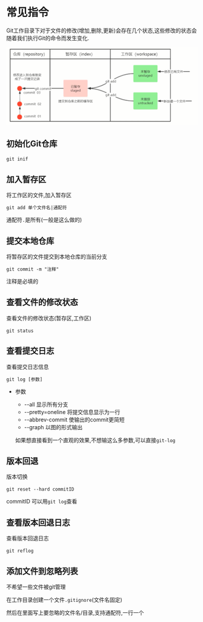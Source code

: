# 常见指令

Git工作目录下对于文件的修改(增加,删除,更新)会存在几个状态,这些修改的状态会随着我们执行Git的命令而发生变化.

![3-1](assets/3-1.png)

## 初始化Git仓库

`git inif`

## 加入暂存区

将工作区的文件,加入暂存区

`git add 单个文件名|通配符`

通配符`.`是所有(一般是这么做的)

## 提交本地仓库

将暂存区的文件提交到本地仓库的当前分支

`git commit -m "注释"`

注释是必填的

## 查看文件的修改状态

查看文件的修改状态(暂存区,工作区)

`git status`

## 查看提交日志

查看提交日志信息

`git log [参数]`

* 参数

  * --all 显示所有分支
  * --pretty=oneline 将提交信息显示为一行
  * --abbrev-commit 使输出的commit更简短
  * --graph 以图的形式输出

  如果想直接看到一个直观的效果,不想输这么多参数,可以直接`git-log`

## 版本回退

版本切换

`git reset --hard commitID`

commitID 可以用`git log`查看

## 查看版本回退日志

查看版本回退日志

`git reflog`

## 添加文件到忽略列表

不希望一些文件被git管理

在工作目录创建一个文件`.gitignore`(文件名固定)

然后在里面写上要忽略的文件名/目录,支持通配符,一行一个
